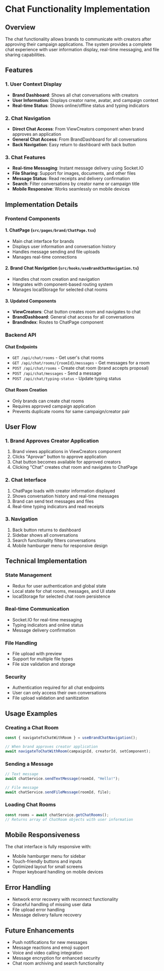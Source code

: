 # Chat Functionality Implementation

## Overview

The chat functionality allows brands to communicate with creators after approving their campaign applications. The system provides a complete chat experience with user information display, real-time messaging, and file sharing capabilities.

## Features

### 1. User Context Display

- **Brand Dashboard**: Shows all chat conversations with creators
- **User Information**: Displays creator name, avatar, and campaign context
- **Real-time Status**: Shows online/offline status and typing indicators

### 2. Chat Navigation

- **Direct Chat Access**: From ViewCreators component when brand approves an application
- **General Chat Access**: From BrandDashboard for all conversations
- **Back Navigation**: Easy return to dashboard with back button

### 3. Chat Features

- **Real-time Messaging**: Instant message delivery using Socket.IO
- **File Sharing**: Support for images, documents, and other files
- **Message Status**: Read receipts and delivery confirmation
- **Search**: Filter conversations by creator name or campaign title
- **Mobile Responsive**: Works seamlessly on mobile devices

## Implementation Details

### Frontend Components

#### 1. ChatPage (`src/pages/brand/ChatPage.tsx`)

- Main chat interface for brands
- Displays user information and conversation history
- Handles message sending and file uploads
- Manages real-time connections

#### 2. Brand Chat Navigation (`src/hooks/useBrandChatNavigation.ts`)

- Handles chat room creation and navigation
- Integrates with component-based routing system
- Manages localStorage for selected chat rooms

#### 3. Updated Components

- **ViewCreators**: Chat button creates room and navigates to chat
- **BrandDashboard**: General chat access for all conversations
- **BrandIndex**: Routes to ChatPage component

### Backend API

#### Chat Endpoints

- `GET /api/chat/rooms` - Get user's chat rooms
- `GET /api/chat/rooms/{roomId}/messages` - Get messages for a room
- `POST /api/chat/rooms` - Create chat room (brand accepts proposal)
- `POST /api/chat/messages` - Send a message
- `POST /api/chat/typing-status` - Update typing status

#### Chat Room Creation

- Only brands can create chat rooms
- Requires approved campaign application
- Prevents duplicate rooms for same campaign/creator pair

## User Flow

### 1. Brand Approves Creator Application

1. Brand views applications in ViewCreators component
2. Clicks "Aprovar" button to approve application
3. Chat button becomes available for approved creators
4. Clicking "Chat" creates chat room and navigates to ChatPage

### 2. Chat Interface

1. ChatPage loads with creator information displayed
2. Shows conversation history and real-time messages
3. Brand can send text messages and files
4. Real-time typing indicators and read receipts

### 3. Navigation

1. Back button returns to dashboard
2. Sidebar shows all conversations
3. Search functionality filters conversations
4. Mobile hamburger menu for responsive design

## Technical Implementation

### State Management

- Redux for user authentication and global state
- Local state for chat rooms, messages, and UI state
- localStorage for selected chat room persistence

### Real-time Communication

- Socket.IO for real-time messaging
- Typing indicators and online status
- Message delivery confirmation

### File Handling

- File upload with preview
- Support for multiple file types
- File size validation and storage

### Security

- Authentication required for all chat endpoints
- User can only access their own conversations
- File upload validation and sanitization

## Usage Examples

### Creating a Chat Room

```typescript
const { navigateToChatWithRoom } = useBrandChatNavigation();

// When brand approves creator application
await navigateToChatWithRoom(campaignId, creatorId, setComponent);
```

### Sending a Message

```typescript
// Text message
await chatService.sendTextMessage(roomId, "Hello!");

// File message
await chatService.sendFileMessage(roomId, file);
```

### Loading Chat Rooms

```typescript
const rooms = await chatService.getChatRooms();
// Returns array of ChatRoom objects with user information
```

## Mobile Responsiveness

The chat interface is fully responsive with:

- Mobile hamburger menu for sidebar
- Touch-friendly buttons and inputs
- Optimized layout for small screens
- Proper keyboard handling on mobile devices

## Error Handling

- Network error recovery with reconnect functionality
- Graceful handling of missing user data
- File upload error handling
- Message delivery failure recovery

## Future Enhancements

- Push notifications for new messages
- Message reactions and emoji support
- Voice and video calling integration
- Message encryption for enhanced security
- Chat room archiving and search functionality

